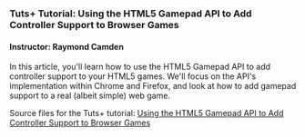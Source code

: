 ### Tuts+ Tutorial: Using the HTML5 Gamepad API to Add Controller Support to Browser Games

#### Instructor: Raymond Camden

In this article, you'll learn how to use the HTML5 Gamepad API to add controller support to your HTML5 games. We'll focus on the API's implementation within Chrome and Firefox, and look at how to add gamepad support to a real (albeit simple) web game.

Source files for the Tuts+ tutorial: [Using the HTML5 Gamepad API to Add Controller Support to Browser Games](https://gamedevelopment.tutsplus.com/tutorials/using-the-html5-gamepad-api-to-add-controller-support-to-browser-games--cms-21345)
